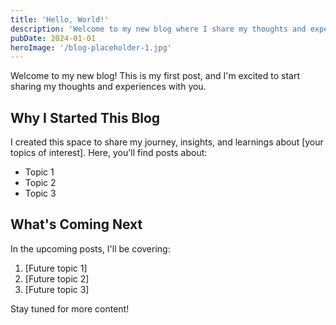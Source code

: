 ```yaml
---
title: 'Hello, World!'
description: 'Welcome to my new blog where I share my thoughts and experiences.'
pubDate: 2024-01-01
heroImage: '/blog-placeholder-1.jpg'
---
```


Welcome to my new blog! This is my first post, and I'm excited to start sharing my thoughts and experiences with you.

## Why I Started This Blog

I created this space to share my journey, insights, and learnings about [your topics of interest]. Here, you'll find posts about:

- Topic 1
- Topic 2
- Topic 3

## What's Coming Next

In the upcoming posts, I'll be covering:

1. [Future topic 1]
2. [Future topic 2]
3. [Future topic 3]

Stay tuned for more content!